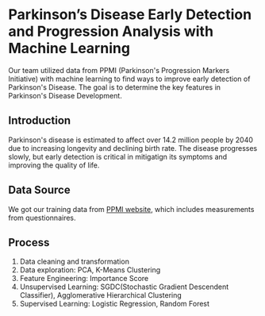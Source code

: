 # Parkinson’s Disease Early Detection and Progression Analysis with Machine Learning

Our team utilized data from PPMI (Parkinson's Progression Markers Initiative) with machine learning to find ways to improve early detection of Parkinson's Disease. The goal is to determine the key features in Parkinson's Disease Development.

## Introduction
Parkinson's disease is estimated to affect over 14.2 million people by 2040 due to increasing longevity and declining birth rate. The disease progresses slowly, but early detection is critical in mitigatign its symptoms and improving the quality of life. 

## Data Source
We got our training data from [PPMI website](http://ppmi-info.org), which includes measurements from questionnaires. 

## Process
1. Data cleaning and transformation
2. Data exploration: PCA, K-Means Clustering
3. Feature Engineering: Importance Score
4. Unsupervised Learning: SGDC(Stochastic Gradient Descendent Classifier), Agglomerative Hierarchical Clustering
5. Supervised Learning: Logistic Regression, Random Forest
